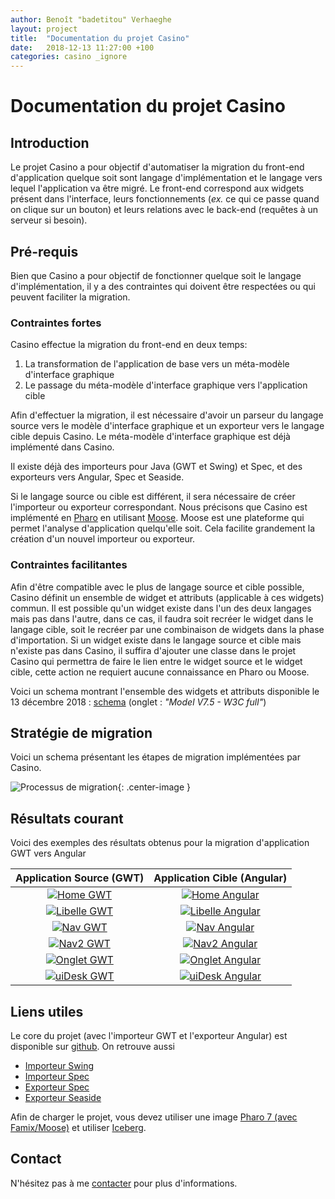 ```yaml
---
author: Benoît "badetitou" Verhaeghe
layout: project
title:  "Documentation du projet Casino"
date:   2018-12-13 11:27:00 +100
categories: casino _ignore
---
```


# Documentation du projet Casino

## Introduction

Le projet Casino a pour objectif d'automatiser la migration du front-end d'application quelque soit sont langage d'implémentation et
    le langage vers lequel l'application va être migré.
Le front-end correspond aux widgets présent dans l'interface,
    leurs fonctionnements (*ex.* ce qui ce passe quand on clique sur un bouton)
    et leurs relations avec le back-end (requêtes à un serveur si besoin).

## Pré-requis

Bien que Casino a pour objectif de fonctionner quelque soit le langage d'implémentation,
    il y a des contraintes qui doivent être respectées ou qui peuvent faciliter la migration.

### Contraintes fortes

Casino effectue la migration du front-end en deux temps:

1. La transformation de l'application de base vers un méta-modèle d'interface graphique
2. Le passage du méta-modèle d'interface graphique vers l'application cible

Afin d'effectuer la migration, il est nécessaire d'avoir un parseur du langage source vers le modèle d'interface graphique et
    un exporteur vers le langage cible depuis Casino.
Le méta-modèle d'interface graphique est déjà implémenté dans Casino.

Il existe déjà des importeurs pour Java (GWT et Swing) et Spec, et des exporteurs vers Angular, Spec et Seaside.

Si le langage source ou cible est différent, il sera nécessaire de créer l'importeur ou exporteur correspondant.
Nous précisons que Casino est implémenté en [Pharo](http://pharo.org) en utilisant [Moose](http://www.moosetechnology.org/).
Moose est une plateforme qui permet l'analyse d'application quelqu'elle soit.
Cela facilite grandement la création d'un nouvel importeur ou exporteur.

### Contraintes facilitantes

Afin d'être compatible avec le plus de langage source et cible possible,
    Casino définit un ensemble de widget et attributs (applicable à ces widgets) commun.
Il est possible qu'un widget existe dans l'un des deux langages mais pas dans l'autre,
    dans ce cas, il faudra soit recréer le widget dans le langage cible,
    soit le recréer par une combinaison de widgets dans la phase d'importation.
Si un widget existe dans le langage source et cible mais n'existe pas dans Casino,
    il suffira d'ajouter une classe dans le projet Casino qui permettra de faire le lien entre le widget source et le widget cible,
    cette action ne requiert aucune connaissance en Pharo ou Moose.

Voici un schema montrant l'ensemble des widgets et attributs disponible le 13 décembre 2018 : [schema](https://www.lucidchart.com/documents/view/e9fa7fef-f06f-4307-b5e8-bbb702164e75) (onglet : *"Model V7.5 - W3C full"*)

## Stratégie de migration

Voici un schema présentant les étapes de migration implémentées par Casino.

![Processus de migration](../img/migrationProcessFR.png){: .center-image }

## Résultats courant

Voici des exemples des résultats obtenus pour la migration d'application GWT vers Angular

|                         Application Source (GWT)                         |                             Application Cible (Angular)                              |
| :----------------------------------------------------------------------: | :----------------------------------------------------------------------------------: |
|     [![Home GWT](../img/cmp/gwt/home.png)](../img/cmp/gwt/home.png)      |     [![Home Angular](../img/cmp/angular/home.png)](../img/cmp/angular/home.png)      |
| [![Libelle GWT](../img/cmp/gwt/libelle.png)](../img/cmp/gwt/libelle.png) | [![Libelle Angular](../img/cmp/angular/libelle.png)](../img/cmp/angular/libelle.png) |
|       [![Nav GWT](../img/cmp/gwt/nav.png)](../img/cmp/gwt/nav.png)       |       [![Nav Angular](../img/cmp/angular/nav.png)](../img/cmp/angular/nav.png)       |
|     [![Nav2 GWT](../img/cmp/gwt/nav2.png)](../img/cmp/gwt/nav2.png)      |     [![Nav2 Angular](../img/cmp/angular/nav2.png)](../img/cmp/angular/nav2.png)      |
|  [![Onglet GWT](../img/cmp/gwt/onglet.png)](../img/cmp/gwt/onglet.png)   |  [![Onglet Angular](../img/cmp/angular/onglet.png)](../img/cmp/angular/onglet.png)   |
|  [![uiDesk GWT](../img/cmp/gwt/uiDesk.png)](../img/cmp/gwt/uiDesk.png)   |  [![uiDesk Angular](../img/cmp/angular/uiDesk.png)](../img/cmp/angular/uiDesk.png)   |


## Liens utiles

Le core du projet (avec l'importeur GWT et l'exporteur Angular) est disponible sur [github](https://github.com/badetitou/BL-ToolKit).
On retrouve aussi

* [Importeur Swing](https://github.com/badetitou/Casino-Swing-Importer)
* [Importeur Spec](https://github.com/badetitou/Casino-Spec-Importer)
* [Exporteur Spec](https://github.com/badetitou/Casino-Spec-Exporter)
* [Exporteur Seaside](https://github.com/badetitou/BL-Model-Seaside-Exporter)

Afin de charger le projet, vous devez utiliser une image [Pharo 7 (avec Famix/Moose)](https://github.com/pharo-project/pharo) et utiliser [Iceberg](https://github.com/pharo-vcs/iceberg).

## Contact

N'hésitez pas à me [contacter](mailto:badetitou@gmail.com) pour plus d'informations.
